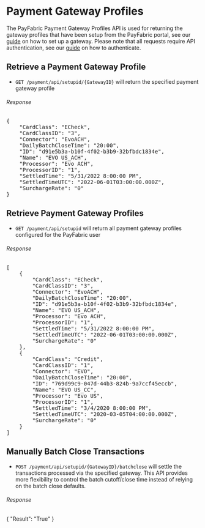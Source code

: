 Payment Gateway Profiles
========================

The PayFabric Payment Gateway Profiles API is used for returning the gateway profiles that have been setup from the PayFabric portal, see our [guide](https://github.com/PayFabric/Portal/blob/master/PayFabric/Sections/Configure%20Portal.md#gateway-profile) on how to set up a gateway.  Please note that all requests require API authentication, see our [guide](Authentication.md) on how to authenticate.

Retrieve a Payment Gateway Profile
----------------------------------

* `GET /payment/api/setupid/{GatewayID}` will return the specified payment gateway profile 
 
###### Response
<pre>
{
    "CardClass": "ECheck",
    "CardClassID": "3",
    "Connector": "EvoACH",
    "DailyBatchCloseTime": "20:00",
    "ID": "d91e5b3a-b10f-4f02-b3b9-32bfbdc1834e",
    "Name": "EVO US_ACH",
    "Processor": "Evo ACH",
    "ProcessorID": "1",
    "SettledTime": "5/31/2022 8:00:00 PM",
    "SettledTimeUTC": "2022-06-01T03:00:00.000Z",
    "SurchargeRate": "0"
}
</pre>

Retrieve Payment Gateway Profiles
---------------------------------

* `GET /payment/api/setupid` will return all payment gateway profiles configured for the PayFabric user
 
###### Response
<pre>
[
    {
        "CardClass": "ECheck",
        "CardClassID": "3",
        "Connector": "EvoACH",
        "DailyBatchCloseTime": "20:00",
        "ID": "d91e5b3a-b10f-4f02-b3b9-32bfbdc1834e",
        "Name": "EVO US_ACH",
        "Processor": "Evo ACH",
        "ProcessorID": "1",
        "SettledTime": "5/31/2022 8:00:00 PM",
        "SettledTimeUTC": "2022-06-01T03:00:00.000Z",
        "SurchargeRate": "0"
    },
    {
        "CardClass": "Credit",
        "CardClassID": "1",
        "Connector": "EVO",
        "DailyBatchCloseTime": "20:00",
        "ID": "769d99c9-047d-44b3-824b-9a7ccf45eccb",
        "Name": "EVO US_CC",
        "Processor": "Evo US",
        "ProcessorID": "1",
        "SettledTime": "3/4/2020 8:00:00 PM",
        "SettledTimeUTC": "2020-03-05T04:00:00.000Z",
        "SurchargeRate": "0"
    }
]
</pre>


Manually Batch Close Transactions
----------------------------------

* `POST /payment/api/setupid/{GatewayID}/batchclose` will settle the transactions processed via the specified gateway. This API provides more flexibility to control the batch cutoff/close time instead of relying on the batch close defaults. 

###### Response
{
    "Result": "True"
}


